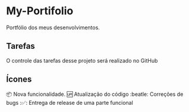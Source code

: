 # My-Portifolio
Portfólio dos meus desenvolvimentos. 

## Tarefas

O controle das tarefas desse projeto será realizado no GitHub

## Ícones 

:package: Nova funcionalidade.
:up: Atualização do código
:beatle: Correções de bugs
::white_check_mark:: Entrega de release de uma parte funcional
